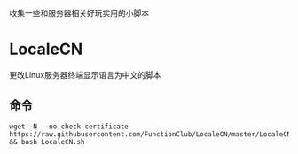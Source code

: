 收集一些和服务器相关好玩实用的小脚本

# LocaleCN
更改Linux服务器终端显示语言为中文的脚本
## 命令
    wget -N --no-check-certificate https://raw.githubusercontent.com/FunctionClub/LocaleCN/master/LocaleCN.sh && bash LocaleCN.sh
